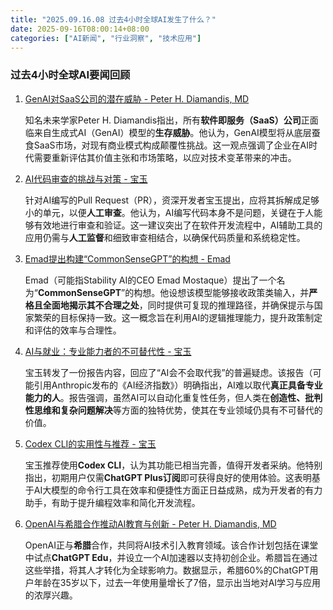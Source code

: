 ```yaml
---
title: "2025.09.16.08 过去4小时全球AI发生了什么？"
date: 2025-09-16T08:00:14+08:00
categories: ["AI新闻", "行业洞察", "技术应用"]
---
```


### 过去4小时全球AI要闻回顾

1.  [GenAI对SaaS公司的潜在威胁 - Peter H. Diamandis, MD](https://x.com/PeterDiamandis/status/1967725559510638756)

    知名未来学家Peter H. Diamandis指出，所有**软件即服务（SaaS）公司**正面临来自生成式AI（GenAI）模型的**生存威胁**。他认为，GenAI模型将从底层蚕食SaaS市场，对现有商业模式构成颠覆性挑战。这一观点强调了企业在AI时代需要重新评估其价值主张和市场策略，以应对技术变革带来的冲击。

2.  [AI代码审查的挑战与对策 - 宝玉](https://x.com/dotey/status/1967711545212932551)

    针对AI编写的Pull Request（PR），资深开发者宝玉提出，应将其拆解成足够小的单元，以便**人工审查**。他认为，AI编写代码本身不是问题，关键在于人能够有效地进行审查和验证。这一建议突出了在软件开发流程中，AI辅助工具的应用仍需与**人工监督**和细致审查相结合，以确保代码质量和系统稳定性。

3.  [Emad提出构建“CommonSenseGPT”的构想 - Emad](https://x.com/EMostaque/status/1967704324924117005)

    Emad（可能指Stability AI的CEO Emad Mostaque）提出了一个名为“**CommonSenseGPT**”的构想。他设想该模型能够接收政策类输入，并**严格且全面地揭示其不合理之处**，同时提供可复现的推理路径，并确保提示与国家繁荣的目标保持一致。这一概念旨在利用AI的逻辑推理能力，提升政策制定和评估的效率与合理性。

4.  [AI与就业：专业能力者的不可替代性 - 宝玉](https://x.com/dotey/status/1967700323440660838)

    宝玉转发了一份报告内容，回应了“AI会不会取代我”的普遍疑虑。该报告（可能引用Anthropic发布的《AI经济指数》）明确指出，AI难以取代**真正具备专业能力的人**。报告强调，虽然AI可以自动化重复性任务，但人类在**创造性、批判性思维和复杂问题解决**等方面的独特优势，使其在专业领域仍具有不可替代的价值。

5.  [Codex CLI的实用性与推荐 - 宝玉](https://x.com/dotey/status/1967689317637345392)

    宝玉推荐使用**Codex CLI**，认为其功能已相当完善，值得开发者采纳。他特别指出，初期用户仅需**ChatGPT Plus订阅**即可获得良好的使用体验。这表明基于AI大模型的命令行工具在效率和便捷性方面正日益成熟，成为开发者的有力助手，有助于提升编程效率和简化开发流程。

6.  [OpenAI与希腊合作推动AI教育与创新 - Peter H. Diamandis, MD](https://x.com/PeterDiamandis/status/1967680274885439654)

    OpenAI正与**希腊**合作，共同将AI技术引入教育领域。该合作计划包括在课堂中试点**ChatGPT Edu**，并设立一个AI加速器以支持初创企业。希腊旨在通过这些举措，将其人才转化为全球影响力。数据显示，希腊60%的ChatGPT用户年龄在35岁以下，过去一年使用量增长了7倍，显示出当地对AI学习与应用的浓厚兴趣。